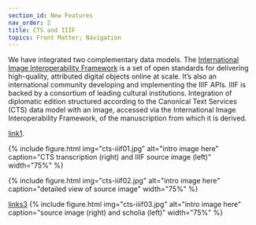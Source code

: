 ```yaml
---
section_id: New Features
nav_order: 2
title: CTS and IIIF
topics: Front Matter; Navigation
---
```


We have integrated two complementary data models. The [International Image Interoperability Framework](https://iiif.io/) is a set of open standards for delivering high-quality, attributed digital objects online at scale. It’s also an international community developing and implementing the IIIF APIs. IIIF is backed by a consortium of leading cultural institutions.
Integration of diplomatic edition structured according to the Canonical Text Services (CTS) data model with an image, accessed via the International Image Interoperability Framework, of the manuscription from which it is derived.

[link1]([demo1.mov](https://beyond-translation.perseus.org/reader/urn:cts:greekLit:tlg0012.tlg001.msA-folios:12r.1.1-12r.1.25?mode=folio)).

{% include figure.html img="cts-iiif01.jpg" alt="intro image here" caption="CTS transcription (right) and IIIF source image (left)" width="75%" %}

{% include figure.html img="cts-iiif02.jpg" alt="intro image here" caption="detailed view of source image" width="75%" %}

[links3](https://beyond-translation.perseus.org/reader/urn:cts:greekLit:tlg0012.tlg001.msA-folios:12r.1.1-12r.1.25?mode=folio&rs=image)
{% include figure.html img="cts-iiif03.jpg" alt="intro image here" caption="source image (right) and scholia (left)" width="75%" %}


